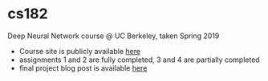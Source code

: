 # cs182
Deep Neural Network course @ UC Berkeley, taken Spring 2019

- Course site is publicly available [here](https://bcourses.berkeley.edu/courses/1478831)
- assignments 1 and 2 are fully completed, 3 and 4 are partially completed
- final project blog post is available [here](https://medium.com/@dhanush.patel/imagesegmentation-6950eb534d05)
